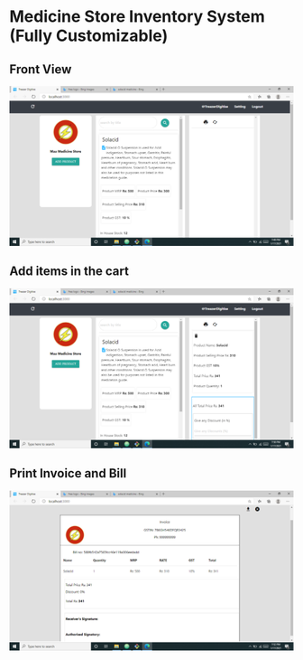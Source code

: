 # Medicine Store Inventory System (Fully Customizable)


## Front View

![im1](im1.png)

## Add items in the cart

![im2](im2.png)

## Print Invoice and Bill

![im3](im3.png)
